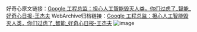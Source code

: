好奇心原文链接：[Google 工程总监：担心人工智能毁灭人类，你们过虑了_智能_好奇心日报-王杰夫](https://www.qdaily.com/articles/5369.html)
WebArchive归档链接：[Google 工程总监：担心人工智能毁灭人类，你们过虑了_智能_好奇心日报-王杰夫](http://web.archive.org/web/20190623164633/https://www.qdaily.com/articles/5369.html)
![image](http://ww3.sinaimg.cn/large/007d5XDply1g3wgy23eoej30u034phdt)